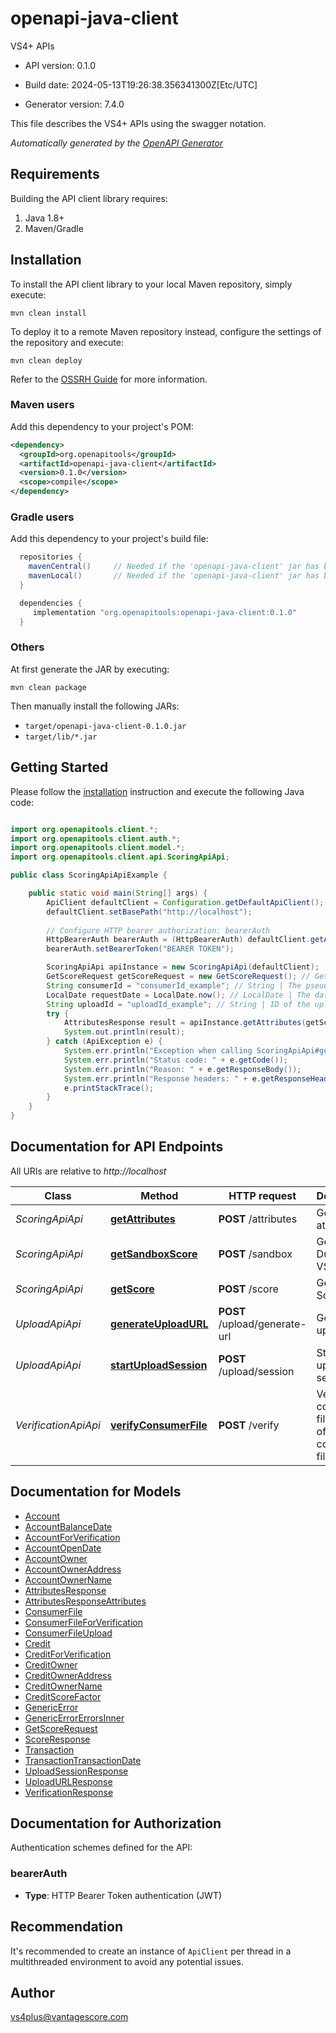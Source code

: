 # openapi-java-client

VS4+ APIs

- API version: 0.1.0

- Build date: 2024-05-13T19:26:38.356341300Z[Etc/UTC]

- Generator version: 7.4.0

This file describes the VS4+ APIs using the swagger notation.


*Automatically generated by the [OpenAPI Generator](https://openapi-generator.tech)*

## Requirements

Building the API client library requires:

1. Java 1.8+
2. Maven/Gradle

## Installation

To install the API client library to your local Maven repository, simply execute:

```shell
mvn clean install
```

To deploy it to a remote Maven repository instead, configure the settings of the repository and execute:

```shell
mvn clean deploy
```

Refer to the [OSSRH Guide](http://central.sonatype.org/pages/ossrh-guide.html) for more information.

### Maven users

Add this dependency to your project's POM:

```xml
<dependency>
  <groupId>org.openapitools</groupId>
  <artifactId>openapi-java-client</artifactId>
  <version>0.1.0</version>
  <scope>compile</scope>
</dependency>
```

### Gradle users

Add this dependency to your project's build file:

```groovy
  repositories {
    mavenCentral()     // Needed if the 'openapi-java-client' jar has been published to maven central.
    mavenLocal()       // Needed if the 'openapi-java-client' jar has been published to the local maven repo.
  }

  dependencies {
     implementation "org.openapitools:openapi-java-client:0.1.0"
  }
```

### Others

At first generate the JAR by executing:

```shell
mvn clean package
```

Then manually install the following JARs:

- `target/openapi-java-client-0.1.0.jar`
- `target/lib/*.jar`

## Getting Started

Please follow the [installation](#installation) instruction and execute the following Java code:

```java

import org.openapitools.client.*;
import org.openapitools.client.auth.*;
import org.openapitools.client.model.*;
import org.openapitools.client.api.ScoringApiApi;

public class ScoringApiApiExample {

    public static void main(String[] args) {
        ApiClient defaultClient = Configuration.getDefaultApiClient();
        defaultClient.setBasePath("http://localhost");
        
        // Configure HTTP bearer authorization: bearerAuth
        HttpBearerAuth bearerAuth = (HttpBearerAuth) defaultClient.getAuthentication("bearerAuth");
        bearerAuth.setBearerToken("BEARER TOKEN");

        ScoringApiApi apiInstance = new ScoringApiApi(defaultClient);
        GetScoreRequest getScoreRequest = new GetScoreRequest(); // GetScoreRequest | Consumer file and credit report data.
        String consumerId = "consumerId_example"; // String | The pseudonimized consumer ID.
        LocalDate requestDate = LocalDate.now(); // LocalDate | The date to send the scoring request.
        String uploadId = "uploadId_example"; // String | ID of the upload session. Required when submitting consumer files by uploading them to S3.
        try {
            AttributesResponse result = apiInstance.getAttributes(getScoreRequest, consumerId, requestDate, uploadId);
            System.out.println(result);
        } catch (ApiException e) {
            System.err.println("Exception when calling ScoringApiApi#getAttributes");
            System.err.println("Status code: " + e.getCode());
            System.err.println("Reason: " + e.getResponseBody());
            System.err.println("Response headers: " + e.getResponseHeaders());
            e.printStackTrace();
        }
    }
}

```

## Documentation for API Endpoints

All URIs are relative to *http://localhost*

Class | Method | HTTP request | Description
------------ | ------------- | ------------- | -------------
*ScoringApiApi* | [**getAttributes**](docs/ScoringApiApi.md#getAttributes) | **POST** /attributes | Get VS4+ attributes
*ScoringApiApi* | [**getSandboxScore**](docs/ScoringApiApi.md#getSandboxScore) | **POST** /sandbox | Get a Dummy VS4+ Score
*ScoringApiApi* | [**getScore**](docs/ScoringApiApi.md#getScore) | **POST** /score | Get a VS4+ Score
*UploadApiApi* | [**generateUploadURL**](docs/UploadApiApi.md#generateUploadURL) | **POST** /upload/generate-url | Generate upload URL
*UploadApiApi* | [**startUploadSession**](docs/UploadApiApi.md#startUploadSession) | **POST** /upload/session | Start upload session
*VerificationApiApi* | [**verifyConsumerFile**](docs/VerificationApiApi.md#verifyConsumerFile) | **POST** /verify | Verify consumer file holder of a consumer file


## Documentation for Models

 - [Account](docs/Account.md)
 - [AccountBalanceDate](docs/AccountBalanceDate.md)
 - [AccountForVerification](docs/AccountForVerification.md)
 - [AccountOpenDate](docs/AccountOpenDate.md)
 - [AccountOwner](docs/AccountOwner.md)
 - [AccountOwnerAddress](docs/AccountOwnerAddress.md)
 - [AccountOwnerName](docs/AccountOwnerName.md)
 - [AttributesResponse](docs/AttributesResponse.md)
 - [AttributesResponseAttributes](docs/AttributesResponseAttributes.md)
 - [ConsumerFile](docs/ConsumerFile.md)
 - [ConsumerFileForVerification](docs/ConsumerFileForVerification.md)
 - [ConsumerFileUpload](docs/ConsumerFileUpload.md)
 - [Credit](docs/Credit.md)
 - [CreditForVerification](docs/CreditForVerification.md)
 - [CreditOwner](docs/CreditOwner.md)
 - [CreditOwnerAddress](docs/CreditOwnerAddress.md)
 - [CreditOwnerName](docs/CreditOwnerName.md)
 - [CreditScoreFactor](docs/CreditScoreFactor.md)
 - [GenericError](docs/GenericError.md)
 - [GenericErrorErrorsInner](docs/GenericErrorErrorsInner.md)
 - [GetScoreRequest](docs/GetScoreRequest.md)
 - [ScoreResponse](docs/ScoreResponse.md)
 - [Transaction](docs/Transaction.md)
 - [TransactionTransactionDate](docs/TransactionTransactionDate.md)
 - [UploadSessionResponse](docs/UploadSessionResponse.md)
 - [UploadURLResponse](docs/UploadURLResponse.md)
 - [VerificationResponse](docs/VerificationResponse.md)


<a id="documentation-for-authorization"></a>
## Documentation for Authorization


Authentication schemes defined for the API:
<a id="bearerAuth"></a>
### bearerAuth


- **Type**: HTTP Bearer Token authentication (JWT)


## Recommendation

It's recommended to create an instance of `ApiClient` per thread in a multithreaded environment to avoid any potential issues.

## Author

vs4plus@vantagescore.com

